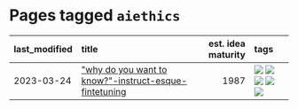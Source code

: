# Pages tagged `aiethics`

|last_modified|title|est. idea maturity|tags
|:---|:---|---:|:---|
|2023-03-24|["why do you want to know?"-instruct-esque-fintetuning](../whydoyouwantoknow.md)|1987|[![](https://img.shields.io/badge/tag-aiethics-d5ffe)](../tags/aiethics.md) [![](https://img.shields.io/badge/tag-alignment-c4fb38)](../tags/alignment.md) [![](https://img.shields.io/badge/tag-dialogue-a68128)](../tags/dialogue.md) [![](https://img.shields.io/badge/tag-models-b4243e)](../tags/models.md) [![](https://img.shields.io/badge/tag-wip-48fb29)](../tags/wip.md)|